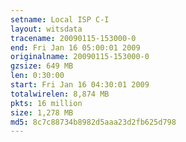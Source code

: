 ```yaml
---
setname: Local ISP C-I
layout: witsdata
tracename: 20090115-153000-0
end: Fri Jan 16 05:00:01 2009
originalname: 20090115-153000-0
gzsize: 649 MB
len: 0:30:00
start: Fri Jan 16 04:30:01 2009
totalwirelen: 8,874 MB
pkts: 16 million
size: 1,278 MB
md5: 8c7c88734b8982d5aaa23d2fb625d798
---
```

